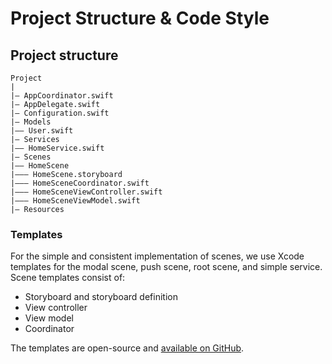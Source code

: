 # Project Structure & Code Style

## Project structure

```
Project
|
|– AppCoordinator.swift
|– AppDelegate.swift
|– Configuration.swift
|– Models
|–– User.swift
|– Services
|–– HomeService.swift
|– Scenes
|–– HomeScene
|––– HomeScene.storyboard
|––– HomeSceneCoordinator.swift
|––– HomeSceneViewController.swift
|––– HomeSceneViewModel.swift
|– Resources

```

### Templates

For the simple and consistent implementation of scenes, we use Xcode templates for the modal scene, push scene, root scene, and simple service. Scene templates consist of:

- Storyboard and storyboard definition
- View controller
- View model
- Coordinator

The templates are open-source and [available on GitHub](https://github.com/thefuntasty/MVVM-C-Template).
